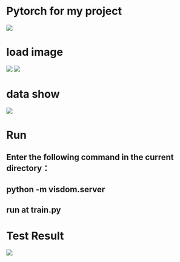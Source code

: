 # Pytorch for my project
![](https://github.com/huzixuan1/classification/blob/master/pro_picture/logo.gif)
# load image
![](https://github.com/huzixuan1/classification/blob/master/pro_picture/show.png)
![](https://github.com/huzixuan1/classification/blob/master/pro_picture/2.png)
# data show
![](https://github.com/huzixuan1/classification/blob/master/pro_picture/3.png)
# Run
## Enter the following command in the current directory：
## python -m visdom.server
## run at train.py
# Test Result
![](https://github.com/huzixuan1/classification/blob/master/pro_picture/4.png)
